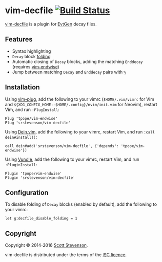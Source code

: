 # vim-decfile [![Build Status](https://travis-ci.org/srstevenson/vim-decfile.svg?branch=master)](https://travis-ci.org/srstevenson/vim-decfile)

[vim-decfile] is a plugin for [EvtGen] decay files.

## Features

* Syntax highlighting
* `Decay` block [folding]
* Automatic closing of `Decay` blocks, adding the matching `Enddecay` (requires
  [vim-endwise])
* Jump between matching `Decay` and `Enddecay` pairs with [`%`][percent]

## Installation

Using [vim-plug], add the following to your vimrc (`$HOME/.vim/vimrc` for Vim
and `${XDG_CONFIG_HOME:-$HOME/.config}/nvim/init.vim` for Neovim), restart Vim,
and run `:PlugInstall`:

```viml
Plug 'tpope/vim-endwise'
Plug 'srstevenson/vim-decfile'
```

Using [Dein.vim], add the following to your vimrc, restart Vim, and run `:call
dein#install()`:

```viml
call dein#add('srstevenson/vim-decfile', {'depends': 'tpope/vim-endwise'})
```

Using [Vundle], add the following to your vimrc, restart Vim, and run
`:PluginInstall`:

```viml
Plugin 'tpope/vim-endwise'
Plugin 'srstevenson/vim-decfile'
```

## Configuration

To disable folding of `Decay` blocks (enabled by default), add the following to
your vimrc:

```viml
let g:decfile_disable_folding = 1
```

## Copyright

Copyright © 2014-2016 [Scott Stevenson].

vim-decfile is distributed under the terms of the [ISC licence].

[Dein.vim]: https://github.com/Shougo/dein.vim
[EvtGen]: http://evtgen.warwick.ac.uk
[folding]: https://vimhelp.appspot.com/fold.txt.html#folding
[ISC licence]: https://opensource.org/licenses/ISC
[percent]: https://vimhelp.appspot.com/motion.txt.html#%
[Scott Stevenson]: https://scott.stevenson.io
[vim-decfile]: https://github.com/srstevenson/vim-decfile
[vim-endwise]: https://github.com/tpope/vim-endwise
[vim-plug]: https://github.com/junegunn/vim-plug
[Vundle]: https://github.com/VundleVim/Vundle.vim
